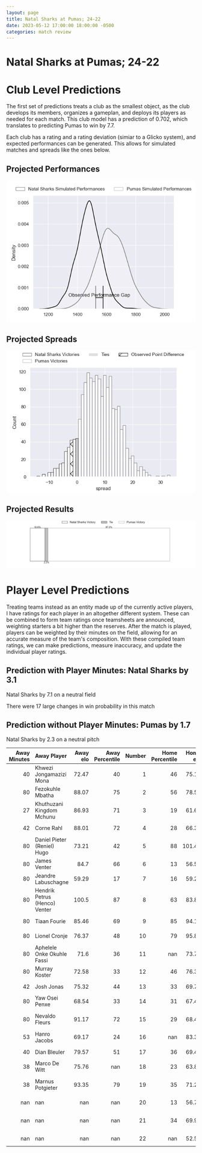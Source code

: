 ```yaml
---  
layout: page  
title: Natal Sharks at Pumas; 24-22  
date: 2023-05-12 17:00:00 18:00:00 -0500  
categories: match review  
---
```

# Natal Sharks at Pumas; 24-22

# Club Level Predictions


The first set of predictions treats a club as the smallest object, as the club develops its members, organizes a gameplan, and deploys its players as needed for each match. This club model has a prediction of 0.702, which translates to predicting Pumas to win by 7.7.

Each club has a rating and a rating deviation (simiar to a Glicko system), and expected performances can be generated. This allows for simulated matches and spreads like the ones below.
## Projected Performances


![Projected Performances](plots/performances_2023-05-12-Pumas-NatalSharks.png)
## Projected Spreads


![Projected Spreads](plots/spreads_2023-05-12-Pumas-NatalSharks.png)
## Projected Results


![Projected Results](plots/resultbar_2023-05-12-Pumas-NatalSharks.png)
# Player Level Predictions


Treating teams instead as an entity made up of the currently active players, I have ratings for each player in an altogether different system. These can be combined to form team ratings once teamsheets are announced, weighting starters a bit higher than the reserves. After the match is played, players can be weighted by their minutes on the field, allowing for an accurate measure of the team's composition. With these compiled team ratings, we can make predictions, measure inaccuracy, and update the individual player ratings.
## Prediction with Player Minutes: Natal Sharks by 3.1


Natal Sharks by 7.1 on a neutral field

There were 17 large changes in win probability in this match
## Prediction without Player Minutes: Pumas by 1.7


Natal Sharks by 2.3 on a neutral pitch



|   Away Minutes | Away Player                   |   Away elo |   Away Percentile |   Number |   Home Percentile |   Home elo | Home Player           |   Home Minutes |
|---------------:|:------------------------------|-----------:|------------------:|---------:|------------------:|-----------:|:----------------------|---------------:|
|             40 | Khwezi Jongamazizi Mona       |      72.47 |                40 |        1 |                46 |      75.18 | Cameron Dawson        |             57 |
|             80 | Fezokuhle Mbatha              |      88.07 |                75 |        2 |                56 |      78.51 | Llewellyn Classen     |             57 |
|             27 | Khuthuzani Kingdom Mchunu     |      86.93 |                71 |        3 |                19 |      61.64 | Njabula Juice Gumede  |             80 |
|             42 | Corne Rahl                    |      88.01 |                72 |        4 |                28 |      66.33 | Malembe Mpofu         |             58 |
|             80 | Daniel Pieter (Reniel) Hugo   |      73.21 |                42 |        5 |                88 |     101.43 | Shane Monro Kirkwood  |             80 |
|             80 | James Venter                  |      84.7  |                66 |        6 |                13 |      56.52 | Andre Fouché          |             66 |
|             80 | Jeandre Labuschagne           |      59.29 |                17 |        7 |                16 |      59.23 | Anele Lungisa         |             29 |
|             80 | Hendrik Petrus (Henco) Venter |     100.5  |                87 |        8 |                63 |      83.89 | Kwanda Dimaza         |             80 |
|             80 | Tiaan Fourie                  |      85.46 |                69 |        9 |                85 |      94.15 | Chriswill September   |             66 |
|             80 | Lionel Cronje                 |      76.37 |                48 |       10 |                79 |      95.83 | Tinus de Beer         |             75 |
|             80 | Aphelele Onke Okuhle Fassi    |      71.6  |                36 |       11 |               nan |      73.71 | Andrew Kota           |             80 |
|             80 | Murray Koster                 |      72.58 |                33 |       12 |                46 |      76.38 | Wian van Niekerk      |             80 |
|             42 | Josh Jonas                    |      75.32 |                44 |       13 |                33 |      69.79 | Diego Appollis        |             80 |
|             80 | Yaw Osei Penxe                |      68.54 |                33 |       14 |                31 |      67.41 | Lundi Msenge          |             80 |
|             80 | Nevaldo Fleurs                |      91.17 |                72 |       15 |                29 |      68.41 | Devon Frank Williams  |             80 |
|             53 | Hanro Jacobs                  |      69.17 |                24 |       16 |               nan |      83.32 | PJ Jacobs             |             23 |
|             40 | Dian Bleuler                  |      79.57 |                51 |       17 |                36 |      69.41 | Corne Fourie          |             23 |
|             38 | Marco De Witt                 |      75.76 |               nan |       18 |                23 |      63.84 | Deon Slabbert         |             22 |
|             38 | Marnus Potgieter              |      93.35 |                79 |       19 |                35 |      71.24 | Ruwald Van der Merwe  |             14 |
|            nan | nan                           |     nan    |               nan |       20 |                13 |      56.76 | Giovanne Snyman       |             14 |
|            nan | nan                           |     nan    |               nan |       21 |                34 |      69.97 | Brandon Terry Thomson |              5 |
|            nan | nan                           |     nan    |               nan |       22 |               nan |      52.52 | Simon Raw             |             51 |

